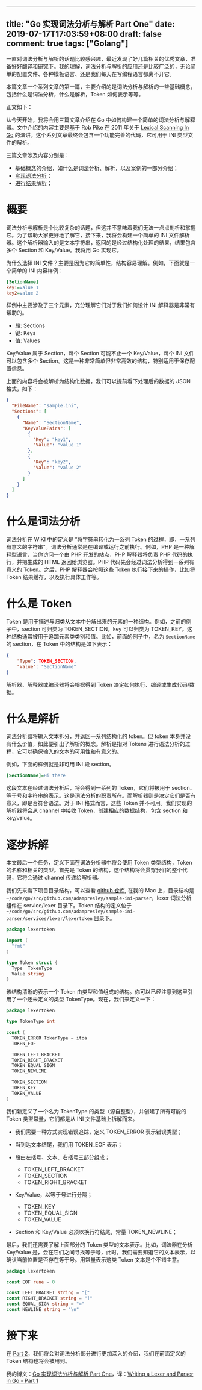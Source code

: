 
---
title: "Go 实现词法分析与解析 Part One"
date: 2019-07-17T17:03:59+08:00
draft: false
comment: true
tags: ["Golang"]
---

一直对词法分析与解析的话题比较感兴趣，最近发现了好几篇相关的优秀文章，准备好好翻译和研究下。我的理解，词法分析与解析的应用还是比较广泛的，无论简单的配置文件、各种模板语言、还是我们每天在写编程语言都离不开它。

本篇文章一个系列文章的第一篇，主要介绍的是词法分析与解析的一些基础概念，包括什么是词法分析，什么是解析，Token 如何表示等等。

正文如下：

从今天开始，我将会用三篇文章介绍在 Go 中如何构建一个简单的词法分析与解释器。文中介绍的内容主要是基于 Rob Pike 在 2011 年关于 [Lexical Scanning In Go](http://cuddle.googlecode.com/hg/talk/lex.html#landing-slide) 的演讲。这个系列文章最终会包含一个功能完善的代码，它可用于 INI 类型文件的解析。

三篇文章涉及内容分别是：

- 基础概念的介绍，如什么是词法分析、解析，以及案例的一部分介绍；
- [实现词法分析](https://adampresley.github.io/2015/05/12/writing-a-lexer-and-parser-in-go-part-2.html)；
- [进行结果解析](https://adampresley.github.io/2015/06/01/writing-a-lexer-and-parser-in-go-part-3.html)；

# 概要

词法分析与解析是个比较复杂的话题，但这并不意味着我们无法一点点剖析和掌握它。为了帮助大家更好地了解它，接下来，我将会构建一个简单的 INI 文件解析器。这个解析器输入的是文本字符串，返回的是经过结构化处理的结果，结果包含多个 Section 和 Key/Value。我将用 Go 实现它。

为什么选择 INI 文件？主要是因为它的简单性，结构容易理解。例如，下面就是一个简单的 INI 内容样例：

```ini
[SetionName]
key1=value 1
key2=value 2
```

样例中主要涉及了三个元素，充分理解它们对于我们如何设计 INI 解释器是非常有帮助的。

- 段: Sections
- 键: Keys
- 值: Values

Key/Value 属于 Section，每个 Section 可能不止一个 Key/Value，每个 INI 文件可以包含多个 Section。这是一种非常简单但非常高效的结构，特别适用于保存配置信息。

上面的内容将会被解析为结构化数据，我们可以提前看下处理后的数据的 JSON 格式，如下：

```json
{
  "FileName": "sample.ini",
  "Sections": [
    {
      "Name": "SectionName",
      "KeyValuePairs": [
        {
          "Key": "key1",
          "Value": "value 1"
        },
        {
          "Key": "key2",
          "Value": "value 2"
        }
      ]
    }
  ]
}
```

# 什么是词法分析

词法分析在 WIKI 中的定义是 "将字符串转化为一系列 Token 的过程，即，一系列有意义的字符串"。词法分析通常是在编译或运行之前执行。例如，PHP 是一种解释型语言，当你访问一个由 PHP 开发的站点，PHP 解释器将负责 PHP 代码的执行，并把生成的 HTML 返回给浏览器。PHP 代码先会经过词法分析得到一系列有意义的 Token。之后，PHP 解释器会按照这些 Token 执行接下来的操作，比如将 Token 结果缓存，以及执行具体工作等。

# 什么是 Token

Token 是用于描述与归类从文本中分解出来的元素的一种结构。例如，之前的例子中，section 可归类为 TOKEN_SECTION，key 可以归类为 TOKEN_KEY。这种结构通常被用于追踪元素类类别和值。比如，前面的例子中，名为 `SectionName` 的 section，在 Token 中的结构是如下表示：

```json
{
    "Type": TOKEN_SECTION,
    "Value": "SectionName"
}
```

解析器、解释器或编译器将会根据得到 Token 决定如何执行、编译或生成代码/数据。

# 什么是解析

词法分析器将输入文本拆分，并返回一系列结构化的 token。但 token 本身并没有什么价值，如此便引出了解析的概念。解析是指对 Tokens 进行语法分析的过程，它可以确保输入的文本的可用性和有意义的。

例如，下面的样例就是非可用 INI 段 section。

```INI
[SectionName]=Hi there
```

这段文本在经过词法分析后，将会得到一系列的 Token，它们将被用于 section、等于号和字符串的表示。这是词法分析的职责所在。而解析器则是决定它们是否有意义，即是否符合语法。对于 INI 格式而言，这些 Token 并不可用。我们实现的解析器将会从 channel 中接收 Token，创建相应的数据结构，包含 section 和 key/value。

# 逐步拆解

本文最后一个任务，定义下面在词法分析器中将会使用 Token 类型结构，Token 的名称和相关的类型。首先是 Token 的结构，这个结构将会贯穿我们的整个代码，它将会通过 channel 传递给解析器。

我们先来看下项目目录结构，可以查看 [github 仓库](https://github.com/adampresley/sample-ini-parser), 在我的 Mac 上，目录结构是 `~/code/go/src/github.com/adampresley/sample-ini-parser`，lexer 词法分析组件在 service/lexer 目录下。Token 结构的定义位于 `~/code/go/src/github.com/adampresley/sample-ini-parser/services/lexer/lexertoken` 目录下。

```go
package lexertoken

import (
  "fmt"
)

type Token struct {
  Type  TokenType
  Value string
}
```

该结构清晰的表示一个 Token 由类型和值组成的结构。你可以已经注意到这里引用了一个还未定义的类型 TokenType。现在，我们来定义一下：

```go
package lexertoken

type TokenType int

const (
  TOKEN_ERROR TokenType = itoa
  TOKEN_EOF

  TOKEN_LEFT_BRACKET
  TOKEN_RIGHT_BRACKET
  TOKEN_EQUAL_SIGN
  TOKEN_NEWLINE

  TOKEN_SECTION
  TOKEN_KEY
  TOKEN_VALUE
)
```

我们新定义了一个名为 TokenType 的类型（源自整型），并创建了所有可能的 Token 类型常量，它们都是从 INI 文件基础上拆解而来。

- 我们需要一种方式实现错误追踪，定义 TOKEN_ERROR 表示错误类型；

- 当到达文本结尾，我们用 TOKEN_EOF 表示；

- 段由左括号、文本、右括号三部分组成；
  - TOKEN_LEFT_BRACKET
  - TOKEN_SECTION
  - TOKEN_RIGHT_BRACKET

- Key/Value，以等于号进行分隔；
  - TOKEN_KEY
  - TOKEN_EQUAL_SIGN
  - TOKEN_VALUE

- Section 和 Key/Value 必须以换行符结尾，常量 TOKEN_NEWLINE；

最后，我们还需要了解上面部分的 Token 类型的文本表示。比如，词法器在分析 Key/Value 是，会在它们之间寻找等于号，此时，我们需要知道它的文本表示，以确认当前位置是否存在等于号。用常量表示这类 Token 文本是个不错主意。

```go
package lexertoken

const EOF rune = 0

const LEFT_BRACKET string = "["
const RIGHT_BRACKET string = "]"
const EQUAL_SIGN string = "="
const NEWLINE string = "\n"
```

# 接下来

在 [Part 2](https://adampresley.github.io/2015/05/12/writing-a-lexer-and-parser-in-go-part-2.html)，我们将会对词法分析部分进行更加深入的介绍，我们在前面定义的 Token 结构也将会被用到。

我的博文：[Go 实现词法分析与解析 Part One](https://www.poloxue.com/2019-07-17-golang-lexer-and-parser-part1.md)，译：[Writing a Lexer and Parser in Go - Part 1](https://adampresley.github.io/2015/04/12/writing-a-lexer-and-parser-in-go-part-1.html)
